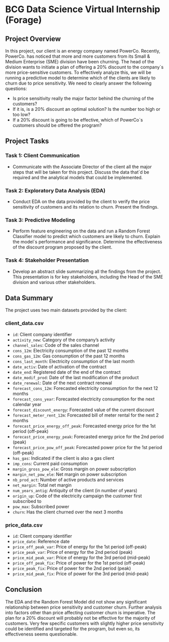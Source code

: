 # BCG Data Science Virtual Internship (Forage)

## Project Overview
In this project, our client is an energy company named PowerCo. Recently, PowerCo. has noticed that more and more customers from its Small & Medium Enterprise (SME) division have been churning. The head of the division wants to initiate a plan of offering a 20% discount to the company`s more price-sensitive customers. To effectively analyze this, we will be running a predictive model to determine which of the clients are likely to churn due to price sensitivity. We need to clearly answer the following questions:

- Is price sensitivity really the major factor behind the churning of the customers?
- If it is, is a 20% discount an optimal solution? Is the number too high or too low?
- If a 20% discount is going to be effective, which of PowerCo`s customers should be offered the program?

## Project Tasks

### Task 1: Client Communication
- Communicate with the Associate Director of the client all the major steps that will be taken for this project. Discuss the data that`d be required and the analytical models that could be implemented.

### Task 2: Exploratory Data Analysis (EDA)
- Conduct EDA on the data provided by the client to verify the price sensitivity of customers and its relation to churn. Present the findings.

### Task 3: Predictive Modeling
- Perform feature engineering on the data and run a Random Forest Classifier model to predict which customers are likely to churn. Explain the model`s performance and significance. Determine the effectiveness of the discount program proposed by the client.

### Task 4: Stakeholder Presentation
- Develop an abstract slide summarizing all the findings from the project. This presentation is for key stakeholders, including the Head of the SME division and various other stakeholders.

## Data Summary

The project uses two main datasets provided by the client:

### client_data.csv

- `id`: Client company identifier
- `activity_new`: Category of the company’s activity
- `channel_sales`: Code of the sales channel
- `cons_12m`: Electricity consumption of the past 12 months
- `cons_gas_12m`: Gas consumption of the past 12 months
- `cons_last_month`: Electricity consumption of the last month
- `date_activ`: Date of activation of the contract
- `date_end`: Registered date of the end of the contract
- `date_modif_prod`: Date of the last modification of the product
- `date_renewal`: Date of the next contract renewal
- `forecast_cons_12m`: Forecasted electricity consumption for the next 12 months
- `forecast_cons_year`: Forecasted electricity consumption for the next calendar year
- `forecast_discount_energy`: Forecasted value of the current discount
- `forecast_meter_rent_12m`: Forecasted bill of meter rental for the next 2 months
- `forecast_price_energy_off_peak`: Forecasted energy price for the 1st period (off-peak)
- `forecast_price_energy_peak`: Forecasted energy price for the 2nd period (peak)
- `forecast_price_pow_off_peak`: Forecasted power price for the 1st period (off-peak)
- `has_gas`: Indicated if the client is also a gas client
- `imp_cons`: Current paid consumption
- `margin_gross_pow_ele`: Gross margin on power subscription
- `margin_net_pow_ele`: Net margin on power subscription
- `nb_prod_act`: Number of active products and services
- `net_margin`: Total net margin
- `num_years_antig`: Antiquity of the client (in number of years)
- `origin_up`: Code of the electricity campaign the customer first subscribed to
- `pow_max`: Subscribed power
- `churn`: Has the client churned over the next 3 months


### price_data.csv

- `id`: Client company identifier
- `price_date`: Reference date
- `price_off_peak_var`: Price of energy for the 1st period (off-peak)
- `price_peak_var`: Price of energy for the 2nd period (peak)
- `price_mid_peak_var`: Price of energy for the 3rd period (mid-peak)
- `price_off_peak_fix`: Price of power for the 1st period (off-peak)
- `price_peak_fix`: Price of power for the 2nd period (peak)
- `price_mid_peak_fix`: Price of power for the 3rd period (mid-peak)

## Conclusion
The EDA and the Random Forest Model did not show any significant relationship between price sensitivity and customer churn. Further analysis into factors other than price affecting customer churn is imperative. The plan for a 20% discount will probably not be effective for the majority of customers. Very few specific customers with slightly higher price sensitivity could be identified and targeted for the program, but even so, its effectiveness seems questionable.
